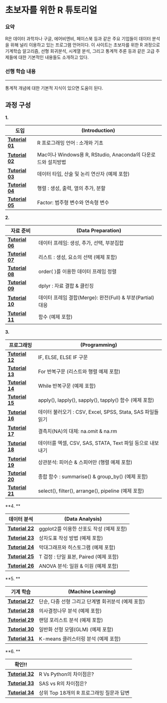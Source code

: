# 초보자를 위한 R 튜토리얼


### 요약

R은 데이터 과학자나 구글, 에어비엔비, 페이스북 등과 같은 주요 기업들이 데이터 분석을 위해 널리 이용하고 있는 프로그램 언어이다. 이 사이트는 초보자를 위한 R 과정으로 기계학습 알고리즘, 선형 회귀분석, 시계열 분석, 그리고 통계적 추론 등과 같은 고급 주제들에 대한 기본적인 내용들도 소개하고 있다.

### 선행 학습 내용

------

통계적 개념에 대한 기본적 지식이 있으면 도움이 된다.

## 과정 구성

**1.**

| 도입                                                         | (Introduction)                                               |
| ------------------------------------------------------------ | ------------------------------------------------------------ |
| [ **Tutorial 01**](./r-programming-introduction-basics_kr.html) | R 프로그래밍 언어 : 소개와 기초                              |
| [ **Tutorial 02**](./download-install-r-rstudio_kr.html)     | Mac이나 Windows용 R, RStudio, Anaconda의 다운로드와 설치방법 |
| [ **Tutorial 03**](./r-data-types-operator_kr.html)          | 데이터 타입, 산술 및 논리 연산자 (예제 포함)                 |
| [ **Tutorial 04**](./r-matrix-tutorial_kr.html)              | 행렬 : 생성, 출력, 열의 추가, 분할                           |
| [ **Tutorial 05**](./r-factor-categorical-continuous_kr.html) | Factor: 범주형 변수와 연속형 변수                            |

**2.**

| 자료 준비                                             | (Data Preparation)                                         |
| ----------------------------------------------------- | ---------------------------------------------------------- |
| [ **Tutorial 06**](./r-data-frames_kr.html)           | 데이터 프레임: 생성, 추가, 선택, 부분집합                  |
| [ **Tutorial 07**](./r-lists-create-select_kr.html)   | 리스트 : 생성, 요소의 선택 (예제 포함)                     |
| [ **Tutorial 08**](./r-sort-data-frame_kr.html)       | order( )를 이용한 데이터 프레임 정렬                       |
| [ **Tutorial 09**](./r-dplyr-tutorial_kr.html)        | dplyr : 자료 결합 & 클린징                                 |
| [ **Tutorial 10**](./r-merge-data-frames_kr.html)     | 데이터 프레임 결합(Merge): 완전(Full) & 부분(Partial) 대응 |
| [ **Tutorial 11**](./r-functions-programming_kr.html) | 함수 (예제 포함)                                           |

**3.**

| 프로그래밍                                                   | (Programming)                                              |
| ------------------------------------------------------------ | ---------------------------------------------------------- |
| [ **Tutorial 12**](./r-if-else-elif-statement_kr.html)       | IF, ELSE, ELSE IF 구문                                     |
| [ **Tutorial 13**](./r-for-loop_kr.html)                     | For 반복구문 (리스트와 행렬 예제 포함)                     |
| [ **Tutorial 14**](./r-while-loop_kr.html)                   | While 반복구문 (예제 포함)                                 |
| [ **Tutorial 15**](./r-apply-sapply-tapply_kr.html)          | apply(), lapply(), sapply(), tapply() 함수 (예제 포함)     |
| [ **Tutorial 16**](./r-import-data_kr.html)                  | 데이터 불러오기 : CSV, Excel, SPSS, Stata, SAS 파일들 읽기 |
| [ **Tutorial 17**](./r-replace-missing-values_kr.html)       | 결측치(NA)의 대체: na.omit & na.rm                         |
| [ **Tutorial 18**](./r-exporting-data_kr.html)               | 데이터를 엑셀, CSV, SAS, STATA, Text 파일 등으로  내보내기 |
| [ **Tutorial 19**](./r-pearson-spearman-correlation_kr.html) | 상관분석: 피어슨 & 스피어만 (행렬 예제 포함)               |
| [ **Tutorial 20**](./r-aggregate-function_kr.html)           | 종합 함수 :  summarise() & group_by() (예제 포함)          |
| [ **Tutorial 21**](./r-select-filter-arrange_kr.html)        | select(), filter(), arrange(), pipeline (예제 포함)        |

**4. **

| 데이터 분석                                          | (Data Analysis)                          |
| ---------------------------------------------------- | ---------------------------------------- |
| [ **Tutorial 22**](./r-scatter-plot-ggplot2_kr.html) | ggplot2를 이용한 산포도 작성 (예제 포함) |
| [ **Tutorial 23**](./r-boxplot-tutorial_kr.html)     | 상자도표 작성 방법 (예제 포함)           |
| [ **Tutorial 24**](./r-bar-chart-histogram_kr.html)  | 막대그래프와 히스토그램 (예제 포함)      |
| [ **Tutorial 25**](./r-t-test-one-sample_kr.html)    | T 검정 : 단일 표본, Paired (예제 포함)   |
| [ **Tutorial 26**](./r-anova-tutorial_kr.html)       | ANOVA 분석: 일원 & 이원 (예제 포함)      |

**5. **

| 기계 학습                                                    | (Machine Learning)                                 |
| ------------------------------------------------------------ | -------------------------------------------------- |
| [ **Tutorial 27**](./r-simple-multiple-linear-regression_kr.html) | 단순, 다중 선형 그리고 단계별 회귀분석 (예제 포함) |
| [ **Tutorial 28**](https://www.guru99.com/r-decision-trees.html) | 의사결정나무 분석 (예제 포함)                      |
| [ **Tutorial 29**](https://www.guru99.com/r-random-forest-tutorial.html) | 랜덤 포리스트 분석 (예제 포함)                     |
| [ **Tutorial 30**](https://www.guru99.com/r-generalized-linear-model.html) | 일반화 선형 모델(GLM) (예제 포함)                  |
| [ **Tutorial 31**](https://www.guru99.com/r-k-means-clustering.html) | K-means 클러스터링 분석 (예제 포함)                |

**6. **

| 확인!!                                                       |                                          |
| ------------------------------------------------------------ | ---------------------------------------- |
| [ **Tutorial 32**](https://www.guru99.com/r-vs-python.html)  | R Vs Python의 차이점은?                  |
| [ **Tutorial 33**](https://www.guru99.com/sas-versus-r.html) | SAS vs R의 차이점은?                     |
| [ **Tutorial 34**](https://www.guru99.com/r-interview-questions.html) | 상위 Top 18개의 R 프로그래밍 질문과 답변 |